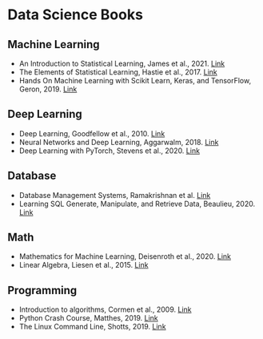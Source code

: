 # Data Science Books

## Machine Learning
- An Introduction to Statistical Learning, James et al., 2021. [Link](https://www.statlearning.com/)
- The Elements of Statistical Learning, Hastie et al., 2017. [Link](https://web.stanford.edu/~hastie/ElemStatLearn/)
- Hands On Machine Learning with Scikit Learn, Keras, and TensorFlow, Geron, 2019. [Link](https://www.oreilly.com/library/view/hands-on-machine-learning/9781492032632/)

## Deep Learning
- Deep Learning, Goodfellow et al., 2010. [Link](https://www.deeplearningbook.org/)
- Neural Networks and Deep Learning, Aggarwalm, 2018. [Link](https://link.springer.com/content/pdf/10.1007/978-3-319-94463-0.pdf) 
- Deep Learning with PyTorch, Stevens et al., 2020. [Link](https://pytorch.org/assets/deep-learning/Deep-Learning-with-PyTorch.pdf)

## Database
- Database Management Systems, Ramakrishnan et al. [Link](https://www.amazon.com/-/es/Raghu-Ramakrishnan/dp/0072465638) 
- Learning SQL Generate, Manipulate, and Retrieve Data, Beaulieu, 2020. [Link](https://www.oreilly.com/library/view/learning-sql-3rd/9781492057604/)

## Math
- Mathematics for Machine Learning, Deisenroth et al., 2020. [Link](https://mml-book.github.io/)
- Linear Algebra, Liesen et al., 2015. [Link](https://www.springer.com/gp/book/9783319243443)

## Programming
- Introduction to algorithms, Cormen et al., 2009. [Link](https://edutechlearners.com/download/Introduction_to_algorithms-3rd%20Edition.pdf)
- Python Crash Course, Matthes, 2019. [Link](https://nostarch.com/pythoncrashcourse2e)
- The Linux Command Line, Shotts, 2019.  [Link](https://nostarch.com/tlcl2)

